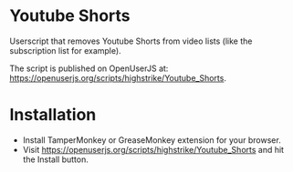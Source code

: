 # Youtube Shorts
Userscript that removes Youtube Shorts from video lists (like the subscription list for example).

The script is published on OpenUserJS at: https://openuserjs.org/scripts/highstrike/Youtube_Shorts.

# Installation

- Install TamperMonkey or GreaseMonkey extension for your browser.
- Visit https://openuserjs.org/scripts/highstrike/Youtube_Shorts and hit the Install button.
